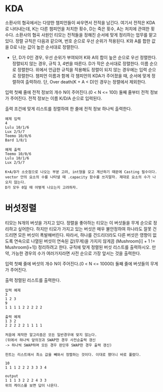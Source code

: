 # KDA

소환사의 협곡에서는 다양한 챔피언들이 싸우면서 전적을 남긴다.
여기서 전적은 KDA로 나타내는데, K는 다른 챔피언을 처치한 횟수, D는 죽은 횟수, A는 처치에 관여한 횟수다.
소환사의 협곡 사원인 티모는 전적들을 정해진 순서에 맞게 정리하는 업무를 맡고 있다.
정렬 규칙은 다음과 같으며, 번호 순으로 우선 순위가 적용된다.
K와 A를 합한 값을 D로 나눈 값이 높은 순서대로 정렬한다.
* 단, D가 0인 경우, 우선 순위가 부여되어 K와 A의 합이 높은 순으로 우선 정렬한다. 정렬되지 않는 경우, 규칙 3, 4번을 따른다.
D가 작은 순서대로 정렬한다.
이름 순으로 정렬한다.
위에서 언급한 규칙을 적용해도 정렬이 되지 않는 경우에는 입력 순으로 정렬한다.
챔피언 이름과 함께 각 챔피언의 KDA가 주어졌을 때, 순서에 맞게 정렬하여 출력하라.
단, Over death(K + A < D)인 경우는 정렬에서 제외한다.


입력
첫째 줄에 전적 정보의 개수 N이 주어진다.(0 < N <= 100)
둘째 줄부터 전적 정보가 주어진다. 전적 정보는 이름 K/D/A 순으로 입력된다.

출력
조건에 맞게 리스트를 정렬하여 한 줄에 전적 정보 하나씩 출력한다.

```
예제 입력
4
Lulu 10/1/6
Lux 2/5/7
Teemo 10/0/6
Bard 1/8/1

예제 출력
Teemo 10/0/6
Lulu 10/1/6
Lux 2/5/7
```

```
K+A/D가 소숫점으로 나오는 부분 고려, int형을 갖고 계산하기 때문에 Casting 필수이다.
vector 안의 요소의 수를 나타낼 때 .capacity 함수를 쓰지말자. 제대로 요소의 수가 나오지 않는다.
D가 모두 0일 때 어떻게 나오는지 고려하자.
```

# 버섯정렬

티모는 N개의 버섯을 가지고 있다. 정렬을 좋아하는 티모는 이 버섯들을 무게 순으로 정리하고 싶어한다.
하지만 티모가 가지고 있는 버섯은 매우 불안정하여 하나라도 잘못 건드리면 모든 버섯이 폭발해버린다.
따라서, 하나를 건드리더라도 다른 버섯은 영향이 없도록 연속으로 나열된 버섯이 연속된 값(무게)을 가지지 않게끔
(Mushroom[i] + 1 != Mushroom[i+1]) 정리하려고 한다.
규칙에 맞게 정렬된 버섯 리스트를 출력하시오.
만약, 가능한 경우의 수가 여러가지라면 사전 순으로 가장 앞서는 것을 출력한다.


입력
첫째 줄에 버섯의 개수 N이 주어진다.(0 < N <= 10000)
둘째 줄에 버섯들의 무게가 주어진다.

출력
정렬된 리스트를 출력한다.

```
입력 예제
3
1 2 3
9
1 1 1 1 2 2 2 2 2

출력 예제
1 3 2
2 2 2 2 2 1 1 1 1
```

```
처음에 제작한 알고리즘은 모든 일반경우에 맞지 않는다.
(뒤에서 하나씩 앞의것과 SWAP한 경우 사전순출력 갱신 
-> 하나씩 SWAP하며 모든 경우 판단후 SWAP한 경우 출력 갱신)

힌트는 리스트에서 최소 값을 빼와서 정렬하는 것이다. 이대로 했더니 바로 풀렸다.

10
1 1 1 2 2 2 3 3 3 4

output
1 1 1 3 2 2 2 4 3 3
위의 케이스를 보면 답이 나온다.
```
